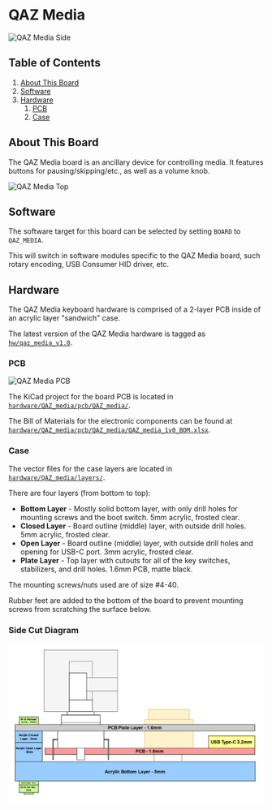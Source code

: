 # **QAZ Media**

![QAZ Media Side](https://i.postimg.cc/FzR71K8w/QAZ-Media-Side.png)

## **Table of Contents**

1. [About This Board](#about-this-board)
1. [Software](#software)
1. [Hardware](#hardware)
    1. [PCB](#pcb)
    1. [Case](#case)

## **About This Board**

The QAZ Media board is an ancillary device for controlling media. It features buttons for
pausing/skipping/etc., as well as a volume knob.

![QAZ Media Top](https://i.postimg.cc/Y0sjFHw0/QAZ-Media-Top.png)

## **Software**

The software target for this board can be selected by setting `BOARD` to `QAZ_MEDIA`.

This will switch in software modules specific to the QAZ Media board, such rotary encoding, USB
Consumer HID driver, etc.

## **Hardware**

The QAZ Media keyboard hardware is comprised of a 2-layer PCB inside of an acrylic layer "sandwich"
case.

The latest version of the QAZ Media hardware is tagged as
[`hw/qaz_media_v1.0`](https://github.com/anthonyneedles/QAZ/releases/tag/hw%2Fqaz_media_v1.0).

### **PCB**

![QAZ Media PCB](https://i.postimg.cc/k4w2nS1x/QAZ-Media-PCB.png)

The KiCad project for the board PCB is located in
[`hardware/QAZ_media/pcb/QAZ_media/`](../../hardware/QAZ_media/pcb/QAZ_media/).

The Bill of Materials for the electronic components can be found at
[`hardware/QAZ_media/pcb/QAZ_media/QAZ_media_1v0_BOM.xlsx`](../../hardware/QAZ_media/pcb/QAZ_media/QAZ_media_1v0_BOM.xlsx).

### **Case**

The vector files for the case layers are located in
[`hardware/QAZ_media/layers/`](../../hardware/QAZ_media/pcb/QAZ_media/).

There are four layers (from bottom to top):

- **Bottom Layer** - Mostly solid bottom layer, with only drill holes for mounting screws and the
boot switch. 5mm acrylic, frosted clear.
- **Closed Layer** - Board outline (middle) layer, with outside drill holes. 5mm acrylic, frosted
clear.
- **Open Layer** - Board outline (middle) layer, with outside drill holes and opening for USB-C
port. 3mm acrylic, frosted clear.
- **Plate Layer** - Top layer with cutouts for all of the key switches, stabilizers, and drill
holes. 1.6mm PCB, matte black.

The mounting screws/nuts used are of size #4-40.

Rubber feet are added to the bottom of the board to prevent mounting screws from scratching the
surface below.

### **Side Cut Diagram**

![QAZ Media Case Side-cut](../media/qaz_media_v1.0_sidecut.png)